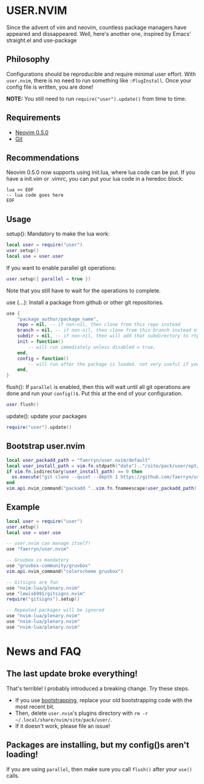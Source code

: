 # USER.NVIM
Since the advent of vim and neovim, countless package managers have appeared and dissappeared.
Well, here's another one, inspired by Emacs' straight.el and use-package

## Philosophy
Configurations should be reproducible and require minimal user effort.
With `user.nvim`, there is no need to run something like `:PlugInstall`.
Once your config file is written, you are done!

**NOTE:** You still need to run `require("user").update()` from time to time.

## Requirements
- [Neovim 0.5.0](https://neovim.io/)
- [Git](https://git-scm.com/)

## Recommendations
Neovim 0.5.0 now supports using init.lua, where lua code can be put.
If you have a init.vim or .vimrc, you can put your lua code in a heredoc block:

```
lua << EOF
-- lua code goes here
EOF
```

## Usage
setup(): Mandatory to make the lua work:
```lua
local user = require("user")
user.setup()
local use = user.user
```

If you want to enable parallel git operations:
```lua
user.setup({ parallel = true })
```
Note that you still have to wait for the operations to complete.

use {...}: Install a package from github or other git repositories.
```lua
use {
	"package_author/package_name",
	repo = nil, -- if non-nil, then clone from this repo instead
	branch = nil, -- if non-nil, then clone from this branch instead of default branch
	subdir = nil, -- if non-nil, then will add that subdirectory to rtp
	init = function()
		-- will run immediately unless disabled = true.
	end,
	config = function()
		-- will run after the package is loaded. not very useful if you don't have `parallel` enabled.
	end,
}
```

flush(): If `parallel` is enabled, then this will wait until all git operations are done and run your `config()`s.
Put this at the end of your configuration.
```lua
user.flush()
```

update(): update your packages
```lua
require("user").update()
```

## Bootstrap user.nvim
```lua
local user_packadd_path = "faerryn/user.nvim/default"
local user_install_path = vim.fn.stdpath("data").."/site/pack/user/opt/"..user_packadd_path
if vim.fn.isdirectory(user_install_path) == 0 then
  os.execute("git clone --quiet --depth 1 https://github.com/faerryn/user.nvim.git "..vim.fn.shellescape(user_install_path))
end
vim.api.nvim_command("packadd "..vim.fn.fnameescape(user_packadd_path))
```

## Example
```lua
local user = require("user")
user.setup()
local use = user.use

-- user.nvim can manage itself!
use "faerryn/user.nvim"

-- Gruvbox is mandatory
use "gruvbox-community/gruvbox"
vim.api.nvim_command("colorscheme gruvbox")

-- Gitsigns are fun
use "nvim-lua/plenary.nvim"
use "lewis6991/gitsigns.nvim"
require("gitsigns").setup()

-- Repeated packages will be ignored
use "nvim-lua/plenary.nvim"
use "nvim-lua/plenary.nvim"
use "nvim-lua/plenary.nvim"
```

# News and FAQ
## The last update broke everything!
That's terrible! I probably introduced a breaking change. Try these steps.
- If you use [bootstrapping](#bootstrap-usernvim), replace your old bootstrapping code with the most recent bit.
- Then, delete `user.nvim`'s plugins directory with `rm -r ~/.local/share/nvim/site/pack/user/`.
- If it doesn't work, please file an issue!
## Packages are installing, but my config()s aren't loading!
If you are using `parallel`, then make sure you call `flush()` after your `use()` calls.
